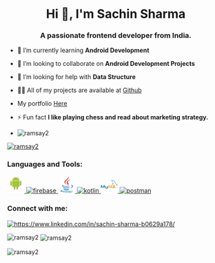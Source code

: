 <h1 align="center">Hi 👋, I'm Sachin Sharma</h1>
<h3 align="center">A passionate frontend developer from India.</h3>




- 🌱 I’m currently learning **Android Development**

- 👯 I’m looking to collaborate on **Android Development Projects**

- 🤝 I’m looking for help with **Data Structure**
- 👨‍💻 All of my projects are available at [Github](https://github.com/Ramsay2)
-    My portfolio [Here](https://portfoliosachinsharma.dorik.io/)

- ⚡ Fun fact **I like playing chess and read about marketing strategy.**
- <p align="left"> <img src="https://komarev.com/ghpvc/?username=ramsay2&label=Profile%20views&color=0e75b6&style=flat" alt="ramsay2" /> </p>

<p align="left"> <a href="https://github.com/ryo-ma/github-profile-trophy"><img src="https://github-profile-trophy.vercel.app/?username=ramsay2" alt="ramsay2" /></a> </p>


<h3 align="left">Languages and Tools:</h3>
<p align="left"> <a href="https://developer.android.com" target="_blank"> <img src="https://raw.githubusercontent.com/devicons/devicon/master/icons/android/android-original-wordmark.svg" alt="android" width="40" height="40"/> </a> <a href="https://firebase.google.com/" target="_blank"> <img src="https://www.vectorlogo.zone/logos/firebase/firebase-icon.svg" alt="firebase" width="40" height="40"/> </a> <a href="https://www.java.com" target="_blank"> <img src="https://raw.githubusercontent.com/devicons/devicon/master/icons/java/java-original.svg" alt="java" width="40" height="40"/> </a> <a href="https://kotlinlang.org" target="_blank"> <img src="https://www.vectorlogo.zone/logos/kotlinlang/kotlinlang-icon.svg" alt="kotlin" width="40" height="40"/> </a> <a href="https://www.mysql.com/" target="_blank"> <img src="https://raw.githubusercontent.com/devicons/devicon/master/icons/mysql/mysql-original-wordmark.svg" alt="mysql" width="40" height="40"/> </a> <a href="https://postman.com" target="_blank"> <img src="https://www.vectorlogo.zone/logos/getpostman/getpostman-icon.svg" alt="postman" width="40" height="40"/> </a> </p>
<h3 align="left">Connect with me:</h3>
<p align="left">
<a href="https://www.linkedin.com/in/sachin-sharma-b0629a178/" target="blank"><img align="center" src="https://raw.githubusercontent.com/rahuldkjain/github-profile-readme-generator/master/src/images/icons/Social/linked-in-alt.svg" alt="https://www.linkedin.com/in/sachin-sharma-b0629a178/" height="30" width="40" /></a>
</p>

<p><img align="left" src="https://github-readme-stats.vercel.app/api/top-langs?username=ramsay2&show_icons=true&locale=en&layout=compact" alt="ramsay2" /></p>

<p>&nbsp;<img align="center" src="https://github-readme-stats.vercel.app/api?username=ramsay2&show_icons=true&locale=en" alt="ramsay2" /></p>

<p><img align="center" src="https://github-readme-streak-stats.herokuapp.com/?user=ramsay2&" alt="ramsay2" /></p>
